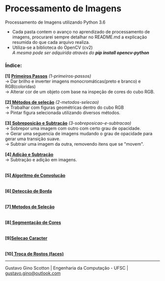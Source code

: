 # Processamento de Imagens

Processamento de Imagens utilizando Python 3.6

* Cada pasta contem o avanço no aprendizado de processamento de imagens, procurarei sempre detalhar no README.md a explicação resumida do que cada arquivo realiza.
* Utiliza-se a biblioteca do OpenCV (cv2)<br>
<i> A mesma pode ser adquirida através do <b>pip install opencv-python</b></i>

<h3>Índice:</h3>

<b> [1] <a href="http://github.com/gustavogino/Procesamento-de-Imagem/tree/master/1-primeiros-passos">Primeiros Passos</a></b>  <i>(1-primeiros-passos)</i><br>
-> Dar brilho e inverter imagens monocromáticas(preto e branco) e RGB(coloridas)<br>
-> Alterar cor de um objeto com base na inspeção de cores do cubo RGB.
<br><br>
<b> [2]<a href="http://github.com/gustavogino/Procesamento-de-Imagem/tree/master/2-metodos-selecao"> Métodos de seleção</a></b>  <i>(2-metodos-selecao)</i><br>
-> Trabalhar com figuras geométricas dentro do cubo RGB<br>
-> Pintar figura selecionada utilizando diversos métodos.
<br><br>
<b> [3]<a href="http://github.com/gustavogino/Procesamento-de-Imagem/tree/master/3-sobreposicao-e-subtracao"> Sobreposição e Subtração</a></b>  <i>(3-sobreposicao-e-subtracao)</i><br>
-> Sobrepor uma imagem com outro com certo grau de opacidade.<br>
-> Gerar uma seguencia de imagens mudando o grau de opacidade para gerar uma transição suave.<br>
-> Subtrair uma imagem da outra, removendo itens que se "movem".
<br><br>
<b> [4]<a href="https://github.com/gustavogino/Procesamento-de-Imagem/tree/master/4-Adi%C3%A7%C3%A3o%20e%20Subtra%C3%A7%C3%A3o"> Adição e Subtração</a></b> <br>
-> Subtração e adição em imagens.<br>
<br><br>
<b> [5]<a href="https://github.com/gustavogino/Procesamento-de-Imagem/tree/master/5-Algoritmo%20de%20Convolu%C3%A7%C3%A3o"> Algoritmo de Convolução</a></b> <br>
<br><br>
<b> [6]<a href="https://github.com/gustavogino/Procesamento-de-Imagem/tree/master/6-Detec%C3%A7%C3%A3o%20de%20Borda"> Detecção de Borda</a></b><br>
<br><br>
<b> [7]<a href="https://github.com/gustavogino/Procesamento-de-Imagem/tree/master/7-Metodos%20de%20Sele%C3%A7%C3%A3o"> Metodos de Seleção</a></b><br>
<br><br>
<b> [8]<a href="https://github.com/gustavogino/Procesamento-de-Imagem/tree/master/8-Segmenta%C3%A7%C3%A3o%20de%20Cores"> Segmentação de Cores</a></b>  <br>
<br><br>
<b> [9]<a href="https://github.com/gustavogino/Procesamento-de-Imagem/tree/master/9-Selecao%20Caracter">Selecao Caracter</a></b><br>
<br><br>
<b> [10]<a href="https://github.com/gustavogino/Procesamento-de-Imagem/tree/master/10-Troca%20de%20rostos"> Troca de Rostos (faces)</a></b> 



-------------------------

Gustavo Gino Scotton    |   Engenharia da Computação - UFSC   |   gustavo.gino@outlook.com
